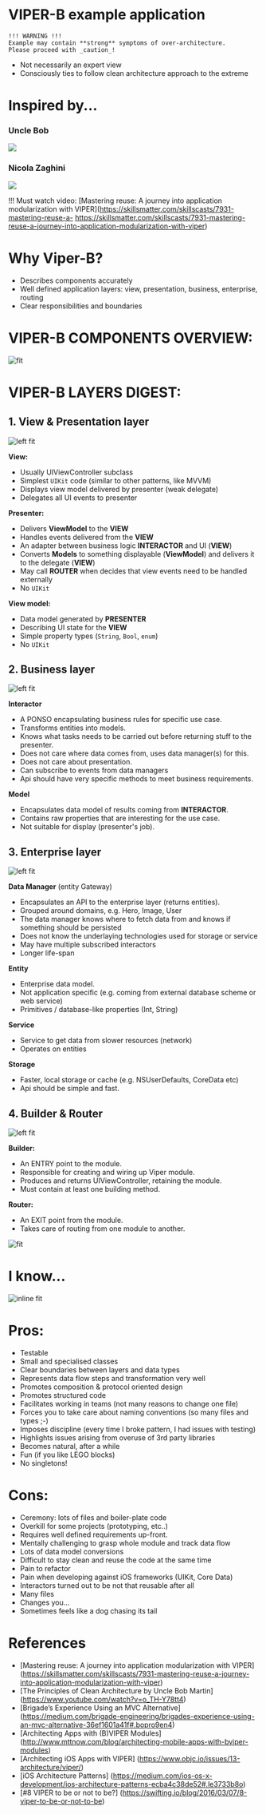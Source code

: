 # VIPER-B example application

```
!!! WARNING !!!
Example may contain **strong** symptoms of over-architecture.
Please proceed with _caution_!
```

- Not necessarily an expert view
- Consciously ties to follow clean architecture approach to the extreme

# Inspired by...

### Uncle Bob

![](images/robert-uncle-bob-martin-agile-manifesto-interview.jpg)



### Nicola Zaghini
![](images/NicolaZaghini.jpg)

!!! Must watch video: [Mastering reuse: A journey into application modularization with VIPER](https://skillsmatter.com/skillscasts/7931-mastering-reuse-a-
https://skillsmatter.com/skillscasts/7931-mastering-reuse-a-journey-into-application-modularization-with-viper)



# Why Viper-B?

- Describes components accurately
- Well defined application layers: view, presentation, business, enterprise, routing
- Clear responsibilities and boundaries


# VIPER-B COMPONENTS OVERVIEW:
![fit](images/viper-full-picture.png)


# VIPER-B LAYERS DIGEST:


## 1. View & Presentation layer

![left fit](images/viper-view-presenter.png)

**View:**
- Usually UIViewController subclass
- Simplest `UIKit` code (similar to other patterns, like MVVM)
- Displays view model delivered by presenter (weak delegate)
- Delegates all UI events to presenter

**Presenter:**
- Delivers **ViewModel** to the **VIEW**
- Handles events delivered from the **VIEW**
- An adapter between business logic **INTERACTOR** and UI (**VIEW**)
- Converts **Models** to something displayable (**ViewModel**) and delivers it to the delegate (**VIEW**)
- May call **ROUTER** when decides that view events need to be handled externally
- No `UIKit`

**View model:**
 - Data model generated by **PRESENTER** 
 - Describing UI state for the **VIEW**
 - Simple property types (`String`, `Bool`, `enum`)
 - No `UIKit`


## 2. Business layer

![left fit](images/viper-interactor-enterprise-layer.png)

**Interactor**
- A PONSO encapsulating business rules for specific use case.
- Transforms entities into models.
- Knows what tasks needs to be carried out before returning stuff to the presenter.
- Does not care where data comes from, uses data manager(s) for this.
- Does not care about presentation.
- Can subscribe to events from data managers
- Api should have very specific methods to meet business requirements.

**Model**
- Encapsulates data model of results coming from **INTERACTOR**.
- Contains raw properties that are interesting for the use case.
- Not suitable for display (presenter's job).

## 3. Enterprise layer

![left fit](images/viper-enterprise-layer.png)

**Data Manager** (entity Gateway)
- Encapsulates an API to the enterprise layer (returns entities). 
- Grouped around domains, e.g. Hero, Image, User
- The data manager knows where to fetch data from and knows if something should be persisted 
- Does not know the underlaying technologies used for storage or service
- May have multiple subscribed interactors
- Longer life-span

**Entity**
- Enterprise data model.
- Not application specific (e.g. coming from external database scheme or web service)
- Primitives / database-like properties (Int, String)

**Service**
- Service to get data from slower resources (network)
- Operates on entities

**Storage**
- Faster, local storage or cache (e.g. NSUserDefaults, CoreData etc)
- Api should be simple and fast.



## 4. Builder & Router

![left fit](images/viper-builder-router.png)

**Builder:**
- An ENTRY point to the module.
- Responsible for creating and wiring up Viper module.
- Produces and returns UIViewController, retaining the module. 
- Must contain at least one building method.

**Router:**
- An EXIT point from the module.
- Takes care of routing from one module to another.


![fit](images/viper-full-picture.png)


# I know...

![inline fit](images/this-is-madness.gif)


# Pros:

- Testable
- Small and specialised classes
- Clear boundaries between layers and data types
- Represents data flow steps and transformation very well
- Promotes composition & protocol oriented design
- Promotes structured code
- Facilitates working in teams (not many reasons to change one file)
- Forces you to take care about naming conventions (so many files and types ;-)
- Imposes discipline (every time I broke pattern, I had issues with testing)
- Highlights issues arising from overuse of 3rd party libraries
- Becomes natural, after a while
- Fun (if you like LEGO blocks)
- No singletons!


# Cons:

- Ceremony: lots of files and boiler-plate code
- Overkill for some projects (prototyping, etc..)
- Requires well defined requirements up-front.
- Mentally challenging to grasp whole module and track data flow
- Lots of data model conversions
- Difficult to stay clean and reuse the code at the same time
- Pain to refactor
- Pain when developing against iOS frameworks (UIKit, Core Data)
- Interactors turned out to be not that reusable after all
- Many files
- Changes you...
- Sometimes feels like a dog chasing its tail


# References

- [Mastering reuse: A journey into application modularization with VIPER] (https://skillsmatter.com/skillscasts/7931-mastering-reuse-a-journey-into-application-modularization-with-viper)
- [The Principles of Clean Architecture by Uncle Bob Martin] (https://www.youtube.com/watch?v=o_TH-Y78tt4)
- [Brigade’s Experience Using an MVC Alternative] (https://medium.com/brigade-engineering/brigades-experience-using-an-mvc-alternative-36ef1601a41f#.bopro9en4)
- [Architecting Apps with (B)VIPER Modules] (http://www.mttnow.com/blog/architecting-mobile-apps-with-bviper-modules)
- [Architecting iOS Apps with VIPER] (https://www.objc.io/issues/13-architecture/viper/)
- [iOS Architecture Patterns] (https://medium.com/ios-os-x-development/ios-architecture-patterns-ecba4c38de52#.le3733b8o)
- [#8 VIPER to be or not to be?] (https://swifting.io/blog/2016/03/07/8-viper-to-be-or-not-to-be)


